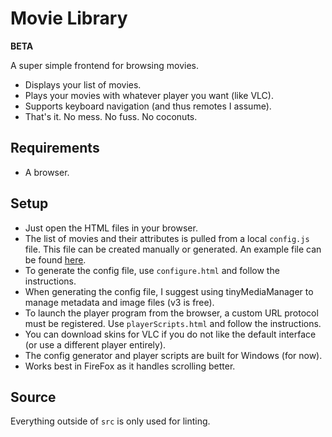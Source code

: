 # Movie Library

**BETA**

A super simple frontend for browsing movies.

- Displays your list of movies.
- Plays your movies with whatever player you want (like VLC).
- Supports keyboard navigation (and thus remotes I assume).
- That's it. No mess. No fuss. No coconuts.


## Requirements

- A browser.


## Setup

- Just open the HTML files in your browser.
- The list of movies and their attributes is pulled from a local `config.js` file. This file can be created manually or generated. An example file can be found [here](./src/config.example.js).
- To generate the config file, use `configure.html` and follow the instructions.
- When generating the config file, I suggest using tinyMediaManager to manage metadata and image files (v3 is free).
- To launch the player program from the browser, a custom URL protocol must be registered. Use `playerScripts.html` and follow the instructions.
- You can download skins for VLC if you do not like the default interface (or use a different player entirely).
- The config generator and player scripts are built for Windows (for now).
- Works best in FireFox as it handles scrolling better.


## Source

Everything outside of `src` is only used for linting.
